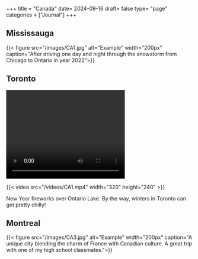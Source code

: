 +++
title = "Canada"
date= 2024-09-16
draft= false
type= "page"
categories = ["Journal"]
+++

## **Mississauga**
{{< figure src="/images/CA1.jpg" alt="Example" width="200px" caption="After driving one day and night through the snowstorm from Chicago to Ontario in year 2022">}}

## **Toronto**
<video width="320" height="240" controls>
  <source src="/videos/CA1.mp4" type="video/mp4">
  Your browser does not support the video tag.
  <figcaption>A beautiful video capturing the essence of Montreal</figcaption>
</video>

{{< video src="/videos/CA1.mp4" width="320" height="240" >}}

New Year fireworks over Ontario Lake.
By the way, winters in Toronto can get pretty chilly!

## **Montreal**
{{< figure src="/images/CA3.jpg" alt="Example" width="200px" caption="A unique city blending the charm of France with Canadian culture. A great trip with one of my high school classmates.">}}